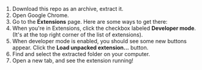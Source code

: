 1. Download this repo as an archive, extract it.
2. Open Google Chrome.
3. Go to the **Extensions** page. Here are some ways to get there:
4. When you're in Extensions, click the checkbox labeled **Developer mode**. (It's at the top right corner of the list of extensions).
5. When developer mode is enabled, you should see some new buttons appear. Click the **Load unpacked extension...** button. 
6. Find and select the extracted folder on your computer.
7. Open a new tab, and see the extension running!
